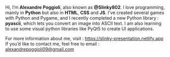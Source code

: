 Hi, I’m **Alexandre Poggioli**, also known as **@Slinky802**.
I love programming, mainly in **Python** but also in **HTML**, **CSS** and **JS**.
I've created several games with Python and Pygame, and I recently completed a new Python library : **pyascii**, which lets you convert an image into ASCII text.
I am also learning to use some visual python libraries like PyQt5 to create UI applications.

For more information about me, visit : https://slinky-presentation.netlify.app
If you’d like to contact me, feel free to email : alexandrepoggioli09@gmail.com
